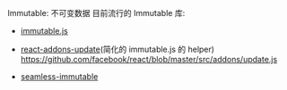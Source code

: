 Immutable: 不可变数据
目前流行的 Immutable 库:
* [immutable.js](https://github.com/facebook/immutable-js/)

* [react-addons-update](https://facebook.github.io/react/docs/update.html)(简化的 immutable.js 的 helper)
https://github.com/facebook/react/blob/master/src/addons/update.js

* [seamless-immutable](https://github.com/rtfeldman/seamless-immutable)
